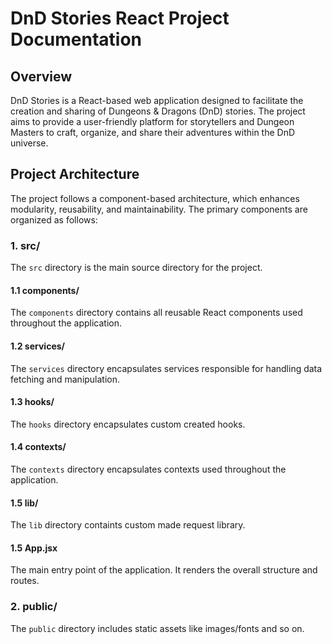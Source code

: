 # DnD Stories React Project Documentation

## Overview

DnD Stories is a React-based web application designed to facilitate the creation and sharing of Dungeons & Dragons (DnD) stories. The project aims to provide a user-friendly platform for storytellers and Dungeon Masters to craft, organize, and share their adventures within the DnD universe.

## Project Architecture

The project follows a component-based architecture, which enhances modularity, reusability, and maintainability. The primary components are organized as follows:

### 1. **src/**

The `src` directory is the main source directory for the project.

#### 1.1 **components/**

The `components` directory contains all reusable React components used throughout the application.

#### 1.2 **services/**

The `services` directory encapsulates services responsible for handling data fetching and manipulation.

#### 1.3 **hooks/**

The `hooks` directory encapsulates custom created hooks.

#### 1.4 **contexts/**

The `contexts` directory encapsulates contexts used throughout  the application.

#### 1.5 **lib/**

The `lib` directory containts custom made request library.

#### 1.5 **App.jsx**

The main entry point of the application. It renders the overall structure and routes.

### 2. **public/**

The `public` directory includes static assets like images/fonts and so on.